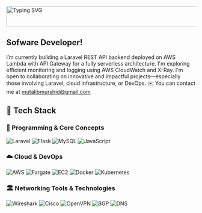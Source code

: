 <img src="https://readme-typing-svg.herokuapp.com?font=Kaushan+Script&size=40&duration=3500&color=447FF7&background=FFFFFF00&center=true&vCenter=true&width=750&height=55&lines=Hey!+It's+Mutalib+👋🏻;I+am+a+Software+Engineer,+Cloud+and+DevOps+Specialist+🧑🏻‍💻;⚙️&repeat=true" alt="Typing SVG" width="750" height="55" />




## Sofware Developer!

I’m currently building a Laravel REST API backend deployed on AWS Lambda with API Gateway for a fully serverless architecture. I'm exploring efficient monitoring and logging using AWS CloudWatch and X-Ray.
I'm open to collaborating on innovative and impactful projects—especially those involving Laravel, cloud infrastructure, or DevOps.
✉️ You can contact me at mutalibmurshid@gmail.com

## 🚀 Tech Stack

### 🧠 Programming & Core Concepts
<p align="left">

  <img alt="Laravel" src="https://img.shields.io/badge/Laravel-FF2D20?style=for-the-badge&logo=laravel&logoColor=white" />
  <img alt="Flask" src="https://img.shields.io/badge/Flask-000000?style=for-the-badge&logo=flask&logoColor=white" />
  <img alt="MySQL" src="https://img.shields.io/badge/MySQL-4479A1?style=for-the-badge&logo=mysql&logoColor=white" />
  <img alt="JavaScript" src="https://img.shields.io/badge/JavaScript-F7DF1E?style=for-the-badge&logo=javascript&logoColor=black" />

</p>


### ☁️ Cloud & DevOps
<p align="left">

  <img alt="AWS" src="https://img.shields.io/badge/AWS-232F3E?style=for-the-badge&logo=amazonaws&logoColor=white" />
  <img alt="Fargate" src="https://img.shields.io/badge/Fargate-FF9900?style=for-the-badge&logo=amazonaws&logoColor=white" />
  <img alt="EC2" src="https://img.shields.io/badge/Amazon%20EC2-FF9900?style=for-the-badge&logo=amazonec2&logoColor=white" />
  <img alt="Docker" src="https://img.shields.io/badge/Docker-2496ED?style=for-the-badge&logo=docker&logoColor=white" />
  <img alt="Kubernetes" src="https://img.shields.io/badge/Kubernetes-326CE5?style=for-the-badge&logo=kubernetes&logoColor=white" />

</p>


### 🏛️ Networking Tools & Technologies
<p align="left">

  <img alt="Wireshark" src="https://img.shields.io/badge/Wireshark-1679A7?style=for-the-badge&logo=wireshark&logoColor=white" />
  <img alt="Cisco" src="https://img.shields.io/badge/Cisco-1BA0D7?style=for-the-badge&logo=cisco&logoColor=white" />
  <img alt="OpenVPN" src="https://img.shields.io/badge/OpenVPN-EA7E20?style=for-the-badge&logo=openvpn&logoColor=white" />
  <img alt="BGP" src="https://img.shields.io/badge/BGP-333333?style=for-the-badge&logoColor=white" />
  <img alt="DNS" src="https://img.shields.io/badge/DNS-1A1A1A?style=for-the-badge&logoColor=white" />

</p>

